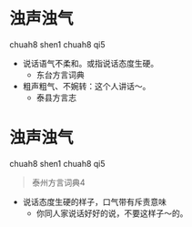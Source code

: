 # 浊声浊气
chuah8 shen1 chuah8 qi5
+ 说话语气不柔和。或指说话态度生硬。
  * 东台方言词典
+ 粗声粗气、不婉转：这个人讲话～。
  * 泰县方言志

# 浊声浊气
chuah8 shen1 chuah8 qi5
> 泰州方言词典4
- 说话态度生硬的样子，口气带有斥责意味
  - 你同人家说话好好的说，不要这样子～的。
